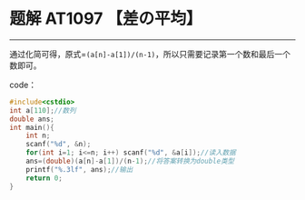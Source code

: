 # 题解 AT1097 【差の平均】
------------
通过化简可得，原式=`(a[n]-a[1])/(n-1)`，所以只需要记录第一个数和最后一个数即可。

code：
```cpp
#include<cstdio>
int a[110];//数列 
double ans;
int main(){
	int n;
	scanf("%d", &n);
	for(int i=1; i<=n; i++) scanf("%d", &a[i]);//读入数据 
	ans=(double)(a[n]-a[1])/(n-1);//将答案转换为double类型 
	printf("%.3lf", ans);//输出 
    return 0;
}
```